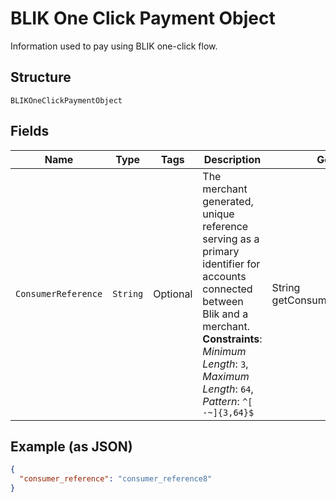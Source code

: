 
# BLIK One Click Payment Object

Information used to pay using BLIK one-click flow.

## Structure

`BLIKOneClickPaymentObject`

## Fields

| Name | Type | Tags | Description | Getter | Setter |
|  --- | --- | --- | --- | --- | --- |
| `ConsumerReference` | `String` | Optional | The merchant generated, unique reference serving as a primary identifier for accounts connected between Blik and a merchant.<br>**Constraints**: *Minimum Length*: `3`, *Maximum Length*: `64`, *Pattern*: `^[ -~]{3,64}$` | String getConsumerReference() | setConsumerReference(String consumerReference) |

## Example (as JSON)

```json
{
  "consumer_reference": "consumer_reference8"
}
```

